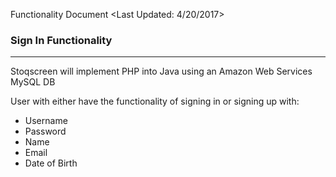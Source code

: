 Functionality Document
<Last Updated: 4/20/2017>

### Sign In Functionality
---


Stoqscreen will implement PHP into Java using an Amazon Web Services MySQL DB

User with either have the functionality of signing in or signing up with:
-  Username
-  Password
-  Name
-  Email
-  Date of Birth
   
 
